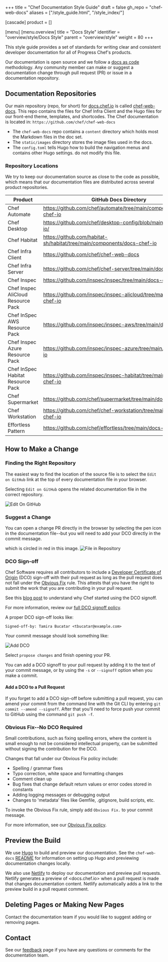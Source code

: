 +++
title = "Chef Documentation Style Guide"
draft = false
gh_repo = "chef-web-docs"
aliases = ["/style_guide.html", "/style_index/"]

[cascade]
  product = []

[menu]
  [menu.overview]
    title = "Docs Style"
    identifier = "overview/style/Docs Style"
    parent = "overview/style"
    weight = 80
+++

<!-- markdownlint-disable-file MD013 -->

This style guide provides a set of standards for writing clear and consistent developer documentation for all of Progress Chef's products.

Our documentation is open source and we follow a [docs as code](https://www.docslikecode.com/) methodology.
Any community member can make or suggest a documentation change through pull request (PR) or issue in a documentation repository.

## Documentation Repositories

Our main repository (repo, for short) for [docs.chef.io](https://docs.chef.io) is called [chef-web-docs](https://github.com/chef/chef-web-docs). This repo contains the files for Chef Infra Client and the Hugo files for our front-end theme, templates, and shortcodes. The Chef documentation is located in: `https://github.com/chef/chef-web-docs`

- The `chef-web-docs` repo contains a `content` directory which holds most the Markdown files in the doc set.
- The `static/images` directory stores the image files used in the docs.
- The `config.toml` tells Hugo how to build the navigation menus and contains other Hugo settings. do not modify this file.

### Repository Locations

We try to keep our documentation source as close to the code as possible, which means that our documentation files are distributed across several product repositories.

<!-- markdownlint-disable -->
| Product | GitHub Docs Directory |
|---------|-----------------------|
| Chef Automate |https://github.com/chef/automate/tree/main/components/docs-chef-io|
| Chef Desktop |https://github.com/chef/desktop-config/blob/main/docs-chef-io/|
| Chef Habitat |https://github.com/habitat-sh/habitat/tree/main/components/docs-chef-io|
| Chef Infra Client |https://github.com/chef/chef-web-docs|
| Chef Infra Server |https://github.com/chef/chef-server/tree/main/docs-chef-io|
| Chef Inspec| https://github.com/inspec/inspec/tree/main/docs-chef-io|
| Chef Inspec AliCloud Resource Pack | https://github.com/inspec/inspec-alicloud/tree/main/docs-chef-io|
| Chef InSpec AWS Resource Pack| https://github.com/inspec/inspec-aws/tree/main/docs-chef-io|
| Chef Inspec Azure Resource Pack| https://github.com/inspec/inspec-azure/tree/main/docs-chef-io|
| Chef InSpec Habitat Resource Pack | https://github.com/inspec/inspec-habitat/tree/main/docs-chef-io|
| Chef Supermarket | https://github.com/chef/supermarket/tree/main/docs-chef-io |
| Chef Workstation| https://github.com/chef/chef-workstation/tree/main/docs-chef-io|
| Effortless Pattern |https://github.com/chef/effortless/tree/main/docs-chef-io|
<!-- markdownlint-enable -->

## How to Make a Change

### Finding the Right Repository

The easiest way to find the location of the source file is to select the `Edit on GitHub` link at the top of every documentation file in your browser.

Selecting `Edit on GitHub` opens the related documentation file in the correct repository.

![Edit On GitHub](/images/edit_on_github.png)

### Suggest a Change

You can open a change PR directly in the browser by selecting the pen icon in the documentation file--but you will need to add your DCO directly in the commit message.

which is circled in red in this image.
![File in Repository](/images/file_in_repo.png)

### DCO Sign-off

Chef Software requires all contributors to include a [Developer Certificate of Origin](https://developercertificate.org/) (DCO) sign-off with their pull request as long as the pull request does not fall under the [Obvious Fix](#obvious-fix) rule. This attests that you have the right to submit the work that you are contributing in your pull request.

See this [blog post](https://blog.chef.io/2016/09/19/introducing-developer-certificate-of-origin/) to understand why Chef started using the DCO signoff.

For more information, review our [full DCO signoff policy](https://github.com/chef/chef/blob/main/CONTRIBUTING.md#developer-certification-of-origin-dco).

A proper DCO sign-off looks like:

`Signed-off-by: Tamira Bucatar <tbucatar@example.com>`

Your commit message should look something like:

![Add DCO](/images/add_DCO.png)

Select `propose changes` and finish opening your PR.

You can add a DCO signoff to your pull request by adding it to the text of your commit message, or by using the `-s` or `--signoff` option when you make a commit.

#### Add a DCO to a Pull Request

If you forget to add a DCO sign-off before submitting a pull request, you can amend your commit from the command line with the Git CLI by entering `git commit --amend --signoff`. After that you'll need to force push your commit to GitHub using the command `git push -f`.

### Obvious Fix--No DCO Required

Small contributions, such as fixing spelling errors, where the content is small enough to not be considered intellectual property, can be submitted without signing the contribution for the DCO.

Changes that fall under our Obvious Fix policy include:

- Spelling / grammar fixes
- Typo correction, white space and formatting changes
- Comment clean up
- Bug fixes that change default return values or error codes stored in constants
- Adding logging messages or debugging output
- Changes to 'metadata' files like Gemfile, .gitignore, build scripts, etc.

To invoke the Obvious Fix rule, simply add `Obvious Fix.` to your commit message.

For more information, see our [Obvious Fix policy](https://github.com/chef/chef/blob/main/CONTRIBUTING.md#chef-obvious-fix-policy).

## Preview the Build

We use [Hugo](https://gohugo.io/documentation/) to build and preview our documentation. See the `chef-web-docs` [README](https://github.com/chef/chef-web-docs#local-development-environment) for information on setting up Hugo and previewing documentation changes locally.

We also use [Netlify](https://docs.netlify.com/) to deploy our documentation and preview pull requests. Netlify generates a preview of <docs.chef.io> when a pull request is made that changes documentation content. Netlify automatically adds a link to the preview build in a pull request comment.

## Deleting Pages or Making New Pages

Contact the documentation team if you would like to suggest adding or removing pages.

## Contact

See our [feedback](/feedback/) page if you have any questions or comments for the documentation team.
